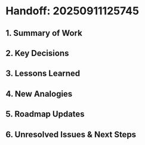 # Handoff: 20250911125745

## 1. Summary of Work


## 2. Key Decisions


## 3. Lessons Learned


## 4. New Analogies


## 5. Roadmap Updates


## 6. Unresolved Issues & Next Steps
